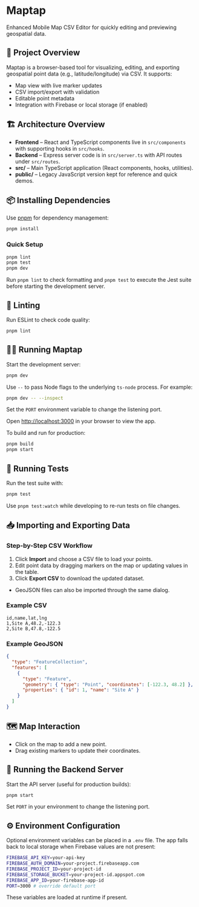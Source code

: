# Maptap

Enhanced Mobile Map CSV Editor for quickly editing and previewing geospatial data.

## 🚀 Project Overview

Maptap is a browser-based tool for visualizing, editing, and exporting geospatial point data (e.g., latitude/longitude) via CSV. It supports:

- Map view with live marker updates
- CSV import/export with validation
- Editable point metadata
- Integration with Firebase or local storage (if enabled)

## 🏗️ Architecture Overview

- **Frontend** – React and TypeScript components live in `src/components` with supporting hooks in `src/hooks`.
- **Backend** – Express server code is in `src/server.ts` with API routes under `src/routes`.
- **src/** – Main TypeScript application (React components, hooks, utilities).
- **public/** – Legacy JavaScript version kept for reference and quick demos.

## 📦 Installing Dependencies

Use [pnpm](https://pnpm.io/) for dependency management:

```bash
pnpm install
```

### Quick Setup

```bash
pnpm lint
pnpm test
pnpm dev
```

Run `pnpm lint` to check formatting and `pnpm test` to execute the Jest suite before starting the development server.

## 🧹 Linting

Run ESLint to check code quality:

```bash
pnpm lint
```

## 🏃‍♂️ Running Maptap

Start the development server:

```bash
pnpm dev
```

Use `--` to pass Node flags to the underlying `ts-node` process. For example:

```bash
pnpm dev -- --inspect
```

Set the `PORT` environment variable to change the listening port.

Open [http://localhost:3000](http://localhost:3000) in your browser to view the app.

To build and run for production:

```bash
pnpm build
pnpm start
```

## 🧪 Running Tests

Run the test suite with:

```bash
pnpm test
```

Use `pnpm test:watch` while developing to re-run tests on file changes.

## 📥 Importing and Exporting Data

### Step-by-Step CSV Workflow

1. Click **Import** and choose a CSV file to load your points.
2. Edit point data by dragging markers on the map or updating values in the table.
3. Click **Export CSV** to download the updated dataset.

- GeoJSON files can also be imported through the same dialog.

### Example CSV

```csv
id,name,lat,lng
1,Site A,48.2,-122.3
2,Site B,47.8,-122.5
```

### Example GeoJSON

```json
{
  "type": "FeatureCollection",
  "features": [
    {
      "type": "Feature",
      "geometry": { "type": "Point", "coordinates": [-122.3, 48.2] },
      "properties": { "id": 1, "name": "Site A" }
    }
  ]
}
```

## 🗺️ Map Interaction

- Click on the map to add a new point.
- Drag existing markers to update their coordinates.

## 🔌 Running the Backend Server

Start the API server (useful for production builds):

```bash
pnpm start
```

Set `PORT` in your environment to change the listening port.

## ⚙️ Environment Configuration

Optional environment variables can be placed in a `.env` file. The app falls back to local storage when Firebase values are not present:

```bash
FIREBASE_API_KEY=your-api-key
FIREBASE_AUTH_DOMAIN=your-project.firebaseapp.com
FIREBASE_PROJECT_ID=your-project-id
FIREBASE_STORAGE_BUCKET=your-project-id.appspot.com
FIREBASE_APP_ID=your-firebase-app-id
PORT=3000 # override default port
```

These variables are loaded at runtime if present.
